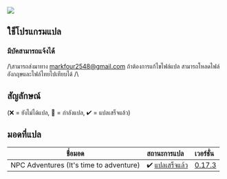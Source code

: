 ![](https://media.giphy.com/media/28yuo2xszIQv2plDgh/giphy.gif)
## ใช็โปรแกรมแปล 
### มีบัคสามารถแจ้งได้
/\สามารถส่งมาทาง markfour2548@gmail.com  ถ้าต้องการแก้ไขไฟล์แปล สามารถโหลดไฟล์อังกฤษและไฟล์ไทยไปเทียบได้ /\
## สัญลักษณ์

(❌ = ยังไม่ได้แปล, 📝 = กำลังแปล, ✔ = แปลเสร็จแล้ว)

## มอดที่แปล
 ชื่อมอด                            | สถานะการแปล                                                 | เวอร์ชั่น  
--------------------------------- | :------------------------------------------------------------- | :-------------------------------------------------------------
 NPC Adventures (It's time to adventure)| ✔  [แปลเสร็จแล้ว](https://github.com/seiji-48/StardewModsThai/tree/main/NpcAdventure) | [0.17.3](https://www.nexusmods.com/stardewvalley/mods/4582) | 
